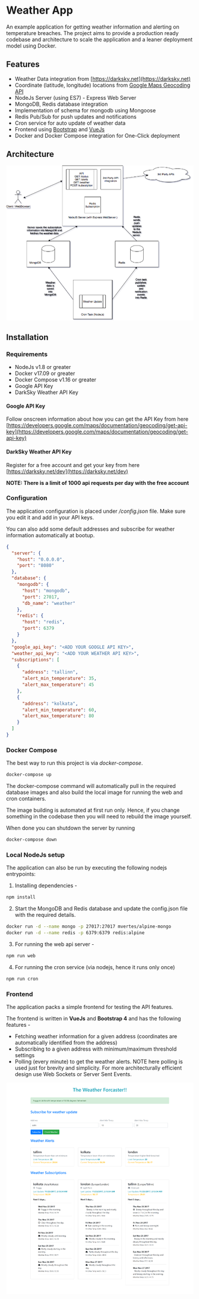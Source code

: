 # Weather App

An example application for getting weather information and alerting on temperature breaches. 
The project aims to provide a production ready codebase and architecture to scale the application and a leaner deployment model using Docker.

## Features

- Weather Data integration from [https://darksky.net](https://darksky.net)
- Coordinate (latitude, longitude) locations from [Google Maps Geocoding API](https://developers.google.com/maps/documentation/geocoding/intro)
- NodeJs Server (using ES7) - Express Web Server 
- MongoDB, Redis database integration
- Implementation of schema for mongodb using Mongoose
- Redis Pub/Sub for push updates and notifications
- Cron service for auto update of weather data
- Frontend using [Bootstrap](https://getbootstrap.com) and [VueJs](https://vuejs.org/)
- Docker and Docker Compose integration for One-Click deployment

## Architecture

![architecture diagram](docs/architecture.png)

## Installation

### Requirements

- NodeJs v1.8 or greater
- Docker v17.09 or greater
- Docker Compose v1.16 or greater
- Google API Key
- DarkSky Weather API Key

#### Google API Key

Follow onscreen information about how you can get the API Key from here [https://developers.google.com/maps/documentation/geocoding/get-api-key](https://developers.google.com/maps/documentation/geocoding/get-api-key)

#### DarkSky Weather API Key

Register for a free account and get your key from here [https://darksky.net/dev](https://darksky.net/dev)

**NOTE: There is a limit of 1000 api requests per day with the free account**

### Configuration

The application configuration is placed under _/config.json_ file. Make sure you edit it and add in your API keys.

You can also add some default addresses and subscribe for weather information automatically at bootup.

```json
{
  "server": {
    "host": "0.0.0.0",
    "port": "8080"
  },
  "database": {
    "mongodb": {
      "host": "mongodb",
      "port": 27017,
      "db_name": "weather"
    },
    "redis": {
      "host": "redis",
      "port": 6379
    }
  },
  "google_api_key": "<ADD YOUR GOOGLE API KEY>",
  "weather_api_key": "<ADD YOUR WEATHER API KEY>",
  "subscriptions": [
    {
      "address": "tallinn",
      "alert_min_temperature": 35,
      "alert_max_temperature": 45
    },
    {
      "address": "kolkata",
      "alert_min_temperature": 60,
      "alert_max_temperature": 80
    }
  ]
}

```


### Docker Compose

The best way to run this project is via _docker-compose_.

```bash
docker-compose up
```

The docker-compose command will automatically pull in the required database images and also build the local image for running the web and cron containers. 

The image building is automated at first run only. Hence, if you change something in the codebase then you will need to rebuild the image yourself.

When done you can shutdown the server by running

```bash
docker-compose down
```

### Local NodeJs setup

The application can also be run by executing the following nodejs entrypoints:

1. Installing dependencies - 

```bash
npm install
```

2. Start the MongoDB and Redis database and update the config.json file with the required details.

```bash
docker run -d --name mongo -p 27017:27017 mvertes/alpine-mongo
docker run -d --name redis -p 6379:6379 redis:alpine
```

3. For running the web api server - 

```bash
npm run web
```

4. For running the cron service (via nodejs, hence it runs only once)

```bash
npm run cron
```

### Frontend

The application packs a simple frontend for testing the API features.

The frontend is written in **VueJs** and **Bootstrap 4** and has the following features -

- Fetching weather information for a given address (coordinates are automatically identified from the address)
- Subscribing to a given address with minimum/maximum threshold settings
- Polling (every minute) to get the weather alerts. NOTE here polling is used just for brevity and simplicity. For more architecturally efficient design use Web Sockets or Server Sent Events.  

![frontend screenshot](docs/frontend.png)


